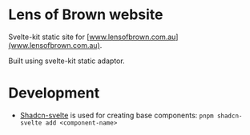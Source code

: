 # Lens of Brown website

Svelte-kit static site for [www.lensofbrown.com.au](www.lensofbrown.com.au).

Built using svelte-kit static adaptor.

# Development

- [Shadcn-svelte](https://www.shadcn-svelte.com/) is used for creating base components: `pnpm shadcn-svelte add <component-name>`
